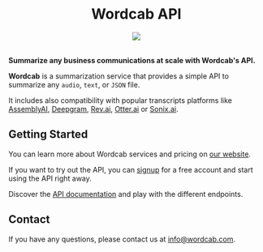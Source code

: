 <h1 align="center">Wordcab API</h1>

<div align="center">
	<a href="https://linkedin.com/company/wordcab" target="_blank">
		<img src="https://img.shields.io/badge/LinkedIn-0077B5?style=for-the-badge&logo=linkedin&logoColor=white" />
	</a>
</div>

<br />

**Summarize any business communications at scale with Wordcab's API.** 

**Wordcab** is a summarization service that provides a simple API to summarize any `audio`, `text`, or `JSON` file.  

It includes also compatibility with popular transcripts platforms like [AssemblyAI](https://www.assemblyai.com/), 
[Deepgram](https://deepgram.com/), [Rev.ai](https://www.rev.ai/), [Otter.ai](https://otter.ai/) or 
[Sonix.ai](https://sonix.ai/).

## Getting Started

You can learn more about Wordcab services and pricing on [our website](https://wordcab.com/).

If you want to try out the API, you can [signup](https://wordcab.com/signup/) for a free account and start using the API
right away.

Discover the [API documentation](https://docs.wordcab.com/reference/getting-started-with-your-api) and play with the 
different endpoints.

## Contact

If you have any questions, please contact us at [info@wordcab.com](mailto:info@wordcab.com).

